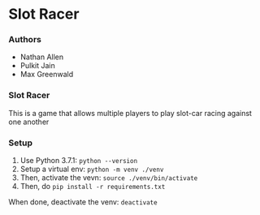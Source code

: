 # Slot Racer

### Authors
- Nathan Allen
- Pulkit Jain
- Max Greenwald

### Slot Racer
This is a game that allows multiple players to play slot-car racing against
one another

### Setup

1. Use Python 3.7.1: `python --version`
2. Setup a virtual env: `python -m venv ./venv`
3. Then, activate the vevn: `source ./venv/bin/activate`
4. Then, do `pip install -r requirements.txt`

When done, deactivate the venv: `deactivate`
